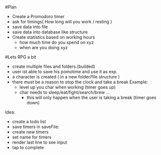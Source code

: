 #Plan
* Create a Promodoro timer
* ask for timings( How long will you work / resting )
* save data into file
* save data into database like structure 
* Create statistics based on working hours
    * how much time do you spend on xyz
    * when are you doing xyz

#Lets RPG a bit 
* create multiple files and folders.(builded)
* user ist able to save his pomotime and use it as exp.
* a character is created ( in a new folder/file structure )
* there must be a reason to stop the clock and take a break
Example:
    * level up you char when working (timer goes up)
    * char needs to sleep/eat/fight/search/brew ...
        * this will only happen when the user is taking a break (timer goes down)

Idea:
* create a todo list
* save timers in saveFile:
* create new timers
* set name for timers
* render last line to see input
* tap to complete
